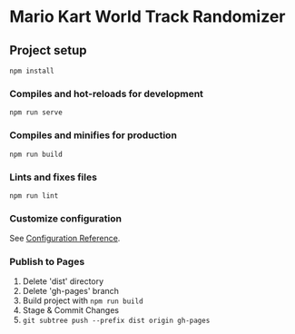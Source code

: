 # Mario Kart World Track Randomizer

## Project setup
```
npm install
```

### Compiles and hot-reloads for development
```
npm run serve
```

### Compiles and minifies for production
```
npm run build
```

### Lints and fixes files
```
npm run lint
```

### Customize configuration
See [Configuration Reference](https://cli.vuejs.org/config/).

### Publish to Pages
1. Delete 'dist' directory
2. Delete 'gh-pages' branch
3. Build project with `npm run build`
4. Stage & Commit Changes
5. `git subtree push --prefix dist origin gh-pages`
